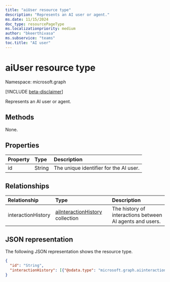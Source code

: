 ```yaml
---
title: "aiUser resource type"
description: "Represents an AI user or agent."
ms.date: 11/15/2024
doc_type: resourcePageType
ms.localizationpriority: medium
author: "bkeerthivasa"
ms.subservice: "teams"
toc.title: "AI user"
---
```


# aiUser resource type

Namespace: microsoft.graph

[!INCLUDE [beta-disclaimer](../../includes/beta-disclaimer.md)]

Represents an AI user or agent. 

## Methods
None.

## Properties
| Property            | Type   | Description |
|:--------------------|:-------|:------------|
| id                  | String | The unique identifier for the AI user. |
	
## Relationships
| Relationship | Type | Description |
|:-------------|:-----|:------------|
| interactionHistory  | [aiInteractionHistory](../resources/aiinteractionhistory.md) collection | The history of interactions between AI agents and users. |

## JSON representation

The following JSON representation shows the resource type.

<!--{
  "blockType": "resource",
  "optionalProperties": [],
  "keyProperty": "id",
  "baseType": "microsoft.graph.entity",
  "@odata.type": "microsoft.graph.aiUser"
}-->

```json
{
  "id": "String",
  "interactionHistory": [{"@odata.type": "microsoft.graph.aiinteractionhistory"}],
}
```
